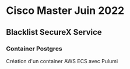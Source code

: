 # Cisco Master Juin 2022
## Blacklist SecureX Service
### Container Postgres

Création d'un container AWS ECS avec Pulumi
